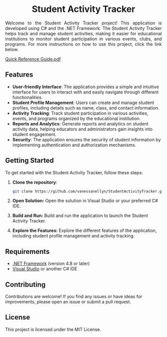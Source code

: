 <h1 align="center">Student Activity Tracker</h1> 
<p align="justify">Welcome to the Student Activity Tracker project! This application is developed using C# and the .NET Framework. The Student Activity Tracker helps track and manage student activities, making it easier for educational institutions to monitor student participation in various events, clubs, and programs. For more instructions on how to use this project, click the link below. </p> 

[Quick Reference Guide.pdf](https://github.com/NeruOrdisi/student_activity_tracker/files/8862950/Quick.Reference.Guide.pdf)


## Features 
- **User-friendly Interface**: The application provides a simple and intuitive interface for users to interact with and easily navigate through different functionalities.
- **Student Profile Management**: Users can create and manage student profiles, including details such as name, class, and contact information.
- **Activity Tracking**: Track student participation in various activities, events, and programs organized by the educational institution.
- **Reports and Analytics**: Generate reports and analytics on student activity data, helping educators and administrators gain insights into student engagement.
- **Security**: The application ensures the security of student information by implementing authentication and authorization mechanisms.

## Getting Started
To get started with the Student Activity Tracker, follow these steps:

1. **Clone the repository**:
      ```bash
      git clone https://github.com/vanessanellyn/StudentActivityTracker.git

2. **Open Solution:**
Open the solution in Visual Studio or your preferred C# IDE.

3. **Build and Run:**
Build and run the application to launch the Student Activity Tracker.

4. **Explore the Features:**
Explore the different features of the application, including student profile management and activity tracking.

## Requirements
- [.NET Framework](https://dotnet.microsoft.com/en-us/) (version 4.8 or later)
- [Visual Studio](https://visualstudio.microsoft.com/) or another C# IDE

## Contributing
Contributions are welcome! If you find any issues or have ideas for improvements, please open an issue or submit a pull request.

## License
This project is licensed under the MIT License.
